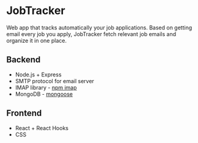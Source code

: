 # JobTracker

 Web app that tracks automatically your job applications.
 Based on getting email every job you apply, JobTracker fetch relevant job emails and organize it in one place.
 
## Backend
* Node.js + Express
* SMTP protocol for email server
* IMAP library - [npm imap](https://www.npmjs.com/package/imap) 
* MongoDB - [mongoose](https://www.mongodb.com/)

## Frontend
* React + React Hooks
* CSS
